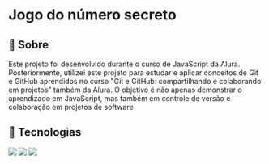 
<h1>Jogo do número secreto</h1>

<h2> 🔖 Sobre</h2>
<p>Este projeto foi desenvolvido durante o curso de JavaScript da Alura. Posteriormente, utilizei este projeto para estudar e aplicar conceitos de Git e GitHub aprendidos no curso "Git e GitHub: compartilhando e colaborando em projetos" também da Alura. O objetivo é não apenas demonstrar o aprendizado em JavaScript, mas também em controle de versão e colaboração em projetos de software</p>

##  🚀 Tecnologias
<div>
  <img src="https://img.shields.io/badge/HTML-239120?style=for-the-badge&logo=html5&logoColor=white">
  <img src="https://img.shields.io/badge/CSS-239120?&style=for-the-badge&logo=css3&logoColor=white">
  <img src="https://img.shields.io/badge/JavaScript-F7DF1E?style=for-the-badge&logo=javascript&logoColor=black">
</div>
